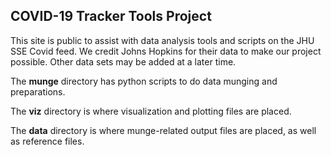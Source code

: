 <h2>COVID-19 Tracker Tools Project</h2>

This site is public to assist with data analysis tools and scripts on the JHU SSE Covid feed.  We credit Johns Hopkins for their data to make our project possible.  Other data sets may be added at a later time.<br>

The <b>munge</b> directory has python scripts to do data munging and preparations.<br>

The <b>viz</b> directory is where visualization and plotting files are placed.<br>

The <b>data</b> directory is where munge-related output files are placed, as well as reference files.<br>
